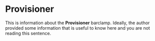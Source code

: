 # Provisioner

This is information about the **Provisioner** barclamp. Ideally, the author provided some information that is 
useful to know here and you are not reading this sentence.
